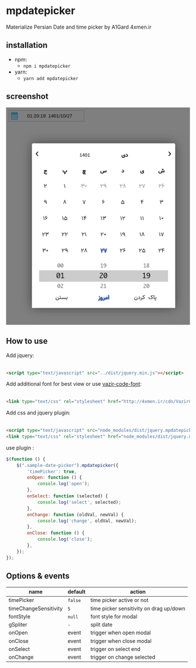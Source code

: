 # mpdatepicker

Materialize Persian Date and time picker by A1Gard 4xmen.ir

## installation

+ npm:
    + `npm i mpdatepicker`
+ yarn:
    + `yarn add mpdatepicker`

## screenshot

![mp datetime picker](screenshot.png)

## How to use

Add jquery:

```html

<script type="text/javascript" src="../dist/jquery.min.js"></script>
```

Add additional font for best view or use [vazir-code-font](https://www.npmjs.com/package/vazir-code-font):

```html

<link type="text/css" rel="stylesheet" href="http://4xmen.ir/cdn/VazirCodeX.css"/> 
```

Add css and jquery plugin:

```html

<script type="text/javascript" src="node_modules/dist/jquery.mpdatepicker.js"></script>
<link type="text/css" rel="stylesheet" href="node_modules/dist/jquery.mpdatepicker.css"/>
```

use plugin :

```javascript
$(function () {
    $(".sample-date-picker").mpdatepicker({
        'timePicker': true,
        onOpen: function () {
            console.log('open');
        },
        onSelect: function (selected) {
            console.log('select', selected);
        },
        onChange: function (oldVal, newVal) {
            console.log('change', oldVal, newVal);
        },
        onClose: function () {
            console.log('close');
        },
    });
});
```        

## Options & events

| name  | default  |  action  |
| ------------ | ------------ | ------------ |
| timePicker  |  `false`  |  time picker active or not  |
|  timeChangeSensitivity |  `5`  |  time picker sensitivity on drag up/down  |
| fontStyle  | `null`  | font style for modal  |
| gSpliter  |  `-` |  split date |
|  onOpen | event  | trigger when open modal  |
|  onClose | event  | trigger when close modal  |
|  onSelect | event  | trigger on select end   |
|  onChange  | event  |  trigger on change selected |
